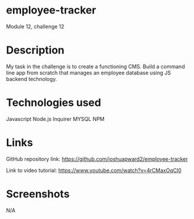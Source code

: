 # employee-tracker

Module 12, challenge 12


# Description

My task in the challenge is to create a functioning CMS.  Build a command line app from scratch that manages an employee database using JS backend technology.


# Technologies used

Javascript
Node.js
Inquirer
MYSQL
NPM

# Links

GitHub repository link:
https://github.com/joshuapward2/employee-tracker

Link to video tutorial:
https://www.youtube.com/watch?v=4rCMaxOqCl0

# Screenshots
N/A
